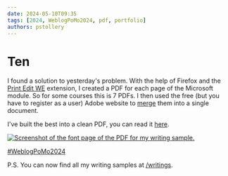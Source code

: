```yaml
---
date: 2024-05-10T09:35
tags: [2024, WeblogPoMo2024, pdf, portfolio]
authors: pstollery
---
```

# Ten

I found a solution to yesterday's problem. With the help of Firefox and the [Print Edit WE](https://addons.mozilla.org/en-GB/firefox/addon/print-edit-we/) extension, I created a PDF for each page of the Microsoft module. So for some courses this is 7 PDFs. I then used the free (but you have to register as a user) Adobe website to [merge](https://acrobat.adobe.com/link/acrobat/combine-pdf) them into a single document. 

<!-- truncate -->

I've built the best into a clean PDF, you can read it [here](https://drive.google.com/file/d/1a-0BNVNgXw4JusPJDaTp8Vp4jHFFECcL/view?usp=sharing).

[![Screenshot of the font page of the PDF for my writing sample.](https://cdn.some.pics/phils/663e1267334c2.png)](https://drive.google.com/file/d/1a-0BNVNgXw4JusPJDaTp8Vp4jHFFECcL/view?usp=sharing)

[#WeblogPoMo2024](https://weblog.anniegreens.lol/weblog-posting-month-2024)

P.S. You can now find all my writing samples at [/writings](/writings). 